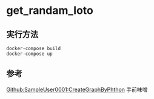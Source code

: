 # get_randam_loto

## 実行方法

```
docker-compose build
docker-compose up
```

## 参考

[Github:SampleUser0001:CreateGraphByPhthon](https://github.com/SampleUser0001/CreateGraphByPython)
手前味噌
